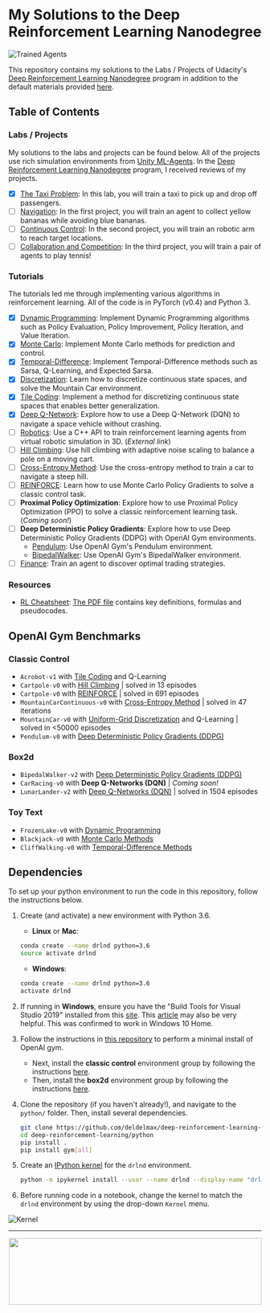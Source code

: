 [//]: # (Image References)

[image1]: https://user-images.githubusercontent.com/10624937/42135602-b0335606-7d12-11e8-8689-dd1cf9fa11a9.gif "Trained Agents"
[image2]: https://user-images.githubusercontent.com/10624937/42386929-76f671f0-8106-11e8-9376-f17da2ae852e.png "Kernel"

# My Solutions to the Deep Reinforcement Learning Nanodegree

![Trained Agents][image1]

This repository contains my solutions to the Labs / Projects of Udacity's [Deep Reinforcement Learning Nanodegree](https://www.udacity.com/course/deep-reinforcement-learning-nanodegree--nd893) program in addition to the default materials provided [here](https://github.com/udacity/deep-reinforcement-learning).


## Table of Contents

### Labs / Projects

My solutions to the labs and projects can be found below.  All of the projects use rich simulation environments from [Unity ML-Agents](https://github.com/Unity-Technologies/ml-agents). In the [Deep Reinforcement Learning Nanodegree](https://www.udacity.com/course/deep-reinforcement-learning-nanodegree--nd893) program, I received reviews of my projects.

- [x] [The Taxi Problem](lab-taxi): In this lab, you will train a taxi to pick up and drop off passengers.
- [ ] [Navigation](p1_navigation): In the first project, you will train an agent to collect yellow bananas while avoiding blue bananas.
- [ ] [Continuous Control](p2_continuous-control): In the second project, you will train an robotic arm to reach target locations.
- [ ] [Collaboration and Competition](p3_collab-compet): In the third project, you will train a pair of agents to play tennis! 

### Tutorials

The tutorials led me through implementing various algorithms in reinforcement learning.  All of the code is in PyTorch (v0.4) and Python 3.

- [x] [Dynamic Programming](dynamic-programming): Implement Dynamic Programming algorithms such as Policy Evaluation, Policy Improvement, Policy Iteration, and Value Iteration. 
- [x] [Monte Carlo](monte-carlo): Implement Monte Carlo methods for prediction and control. 
- [x] [Temporal-Difference](temporal-difference): Implement Temporal-Difference methods such as Sarsa, Q-Learning, and Expected Sarsa. 
- [x] [Discretization](discretization): Learn how to discretize continuous state spaces, and solve the Mountain Car environment.
- [x] [Tile Coding](tile-coding): Implement a method for discretizing continuous state spaces that enables better generalization.
- [x] [Deep Q-Network](dqn): Explore how to use a Deep Q-Network (DQN) to navigate a space vehicle without crashing.
- [ ] [Robotics](https://github.com/dusty-nv/jetson-reinforcement): Use a C++ API to train reinforcement learning agents from virtual robotic simulation in 3D. (_External link_)
- [ ] [Hill Climbing](hill-climbing): Use hill climbing with adaptive noise scaling to balance a pole on a moving cart.
- [ ] [Cross-Entropy Method](cross-entropy): Use the cross-entropy method to train a car to navigate a steep hill.
- [ ] [REINFORCE](reinforce): Learn how to use Monte Carlo Policy Gradients to solve a classic control task.
- [ ] **Proximal Policy Optimization**: Explore how to use Proximal Policy Optimization (PPO) to solve a classic reinforcement learning task. (_Coming soon!_)
- [ ] **Deep Deterministic Policy Gradients**: Explore how to use Deep Deterministic Policy Gradients (DDPG) with OpenAI Gym environments.
  * [Pendulum](ddpg-pendulum): Use OpenAI Gym's Pendulum environment.
  * [BipedalWalker](ddpg-bipedal): Use OpenAI Gym's BipedalWalker environment.
- [ ] [Finance](finance): Train an agent to discover optimal trading strategies.

### Resources

* [RL Cheatsheet](cheatsheet): [The PDF file](cheatsheet/cheatsheet.pdf) contains key definitions, formulas and pseudocodes. 

## OpenAI Gym Benchmarks

### Classic Control
- `Acrobot-v1` with [Tile Coding](tile-coding/Tile_Coding_Solution.ipynb) and Q-Learning  
- `Cartpole-v0` with [Hill Climbing](hill-climbing/Hill_Climbing.ipynb) | solved in 13 episodes
- `Cartpole-v0` with [REINFORCE](reinforce/REINFORCE.ipynb) | solved in 691 episodes 
- `MountainCarContinuous-v0` with [Cross-Entropy Method](cross-entropy/CEM.ipynb) | solved in 47 iterations
- `MountainCar-v0` with [Uniform-Grid Discretization](discretization/Discretization_Solution.ipynb) and Q-Learning | solved in <50000 episodes
- `Pendulum-v0` with [Deep Deterministic Policy Gradients (DDPG)](ddpg-pendulum/DDPG.ipynb)

### Box2d
- `BipedalWalker-v2` with [Deep Deterministic Policy Gradients (DDPG)](ddpg-bipedal/DDPG.ipynb)
- `CarRacing-v0` with **Deep Q-Networks (DQN)** | _Coming soon!_
- `LunarLander-v2` with [Deep Q-Networks (DQN)](dqn/solution/Deep_Q_Network_Solution.ipynb) | solved in 1504 episodes

### Toy Text
- `FrozenLake-v0` with [Dynamic Programming](dynamic-programming/Dynamic_Programming_Solution.ipynb)
- `Blackjack-v0` with [Monte Carlo Methods](monte-carlo/Monte_Carlo_Solution.ipynb)
- `CliffWalking-v0` with [Temporal-Difference Methods](temporal-difference/Temporal_Difference_Solution.ipynb)

## Dependencies

To set up your python environment to run the code in this repository, follow the instructions below.

1. Create (and activate) a new environment with Python 3.6.

	- __Linux__ or __Mac__: 
	```bash
	conda create --name drlnd python=3.6
	source activate drlnd
	```
	- __Windows__: 
	```bash
	conda create --name drlnd python=3.6 
	activate drlnd
	```
	
2. If running in **Windows**, ensure you have the "Build Tools for Visual Studio 2019" installed from this [site](https://visualstudio.microsoft.com/downloads/).  This [article](https://towardsdatascience.com/how-to-install-openai-gym-in-a-windows-environment-338969e24d30) may also be very helpful.  This was confirmed to work in Windows 10 Home.  

3. Follow the instructions in [this repository](https://github.com/openai/gym) to perform a minimal install of OpenAI gym.  
	- Next, install the **classic control** environment group by following the instructions [here](https://github.com/openai/gym#classic-control).
	- Then, install the **box2d** environment group by following the instructions [here](https://github.com/openai/gym#box2d).
	
4. Clone the repository (if you haven't already!), and navigate to the `python/` folder.  Then, install several dependencies.  
    ```bash
    git clone https://github.com/deldelmax/deep-reinforcement-learning-solutions.git
    cd deep-reinforcement-learning/python
    pip install .
	pip install gym[all]
    ```

5. Create an [IPython kernel](http://ipython.readthedocs.io/en/stable/install/kernel_install.html) for the `drlnd` environment.    
    ```bash
    python -m ipykernel install --user --name drlnd --display-name "drlnd"
    ```

6. Before running code in a notebook, change the kernel to match the `drlnd` environment by using the drop-down `Kernel` menu. 

![Kernel][image2]

---
<p align="center"><a href="https://www.udacity.com/course/deep-reinforcement-learning-nanodegree--nd893">
 <img width="503" height="133" src="https://user-images.githubusercontent.com/10624937/42135812-1829637e-7d16-11e8-9aa1-88056f23f51e.png"></a>
</p>

